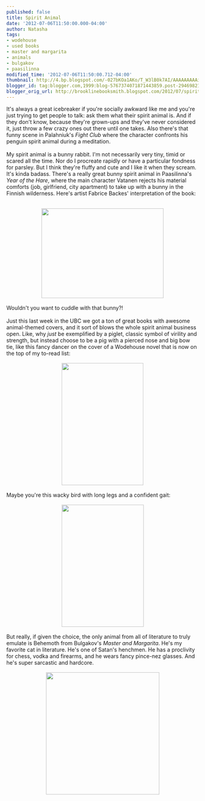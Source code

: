 ```yaml
---
published: false
title: Spirit Animal
date: '2012-07-06T11:50:00.000-04:00'
author: Natasha
tags:
- wodehouse
- used books
- master and margarita
- animals
- bulgakov
- paasilinna
modified_time: '2012-07-06T11:50:00.712-04:00'
thumbnail: http://4.bp.blogspot.com/-027bKOa1AKo/T_W3lB0k7AI/AAAAAAAAAiw/9vdW4w524D8/s72-c/fbackes-lievrevatanen.jpg
blogger_id: tag:blogger.com,1999:blog-5767374071871443859.post-2946982159062841984
blogger_orig_url: http://brooklinebooksmith.blogspot.com/2012/07/spirit-animal.html
---
```


It's always a great icebreaker if you're socially awkward like me and you're just trying to get people to talk: ask them what their spirit animal is. And if they don't know, because they're grown-ups and they've never considered it, just throw a few crazy ones out there until one takes. Also there's that funny scene in Palahniuk's <i>Fight Club</i> where the character confronts his penguin spirit animal during a meditation.<br /><br />My spirit animal is a bunny rabbit. I'm not necessarily very tiny, timid or scared all the time. Nor do I procreate rapidly or have a particular fondness for parsley. But I think they're fluffy and cute and I like it when they scream. It's kinda badass. There's a really great bunny spirit animal in Paasilinna's <i>Year of the Hare</i>, where the main character Vatanen rejects his material comforts (job, girlfriend, city apartment) to take up with a bunny in the Finnish wilderness. Here's artist Fabrice Backes' interpretation of the book:<br /><br /><div class="separator" style="clear: both; text-align: center;"><a href="http://4.bp.blogspot.com/-027bKOa1AKo/T_W3lB0k7AI/AAAAAAAAAiw/9vdW4w524D8/s1600/fbackes-lievrevatanen.jpg" imageanchor="1" style="margin-left: 1em; margin-right: 1em;"><img border="0" height="235" src="http://4.bp.blogspot.com/-027bKOa1AKo/T_W3lB0k7AI/AAAAAAAAAiw/9vdW4w524D8/s320/fbackes-lievrevatanen.jpg" width="320" /></a></div><br /><span style="background-color: white;">Wouldn't you want to cuddle with that bunny?!</span><br /><br />Just this last week in the UBC we got a ton of great books with awesome animal-themed covers, and it sort of blows the whole spirit animal business open. Like, why <i>just </i>be exemplified by a piglet, classic symbol of virility and strength, but instead choose to be a pig with a pierced nose and big bow tie, like this fancy dancer on the cover of a Wodehouse novel that is now on the top of my to-read list:<br /><br /><div class="separator" style="clear: both; text-align: center;"><a href="http://1.bp.blogspot.com/-N5nGNBk88_U/T_W0SPoMeyI/AAAAAAAAAig/SD31HpJIryg/s1600/wodehouse.JPG" imageanchor="1" style="margin-left: 1em; margin-right: 1em;"><img border="0" height="320" src="http://1.bp.blogspot.com/-N5nGNBk88_U/T_W0SPoMeyI/AAAAAAAAAig/SD31HpJIryg/s320/wodehouse.JPG" width="214" /></a></div><br /><span style="background-color: white;">Maybe you're this wacky bird with long legs and a confident gait:</span><br /><br /><div class="separator" style="clear: both; text-align: center;"><a href="http://3.bp.blogspot.com/-x0fZJ47HBTQ/T_W1UsAPX6I/AAAAAAAAAio/Q4cxHJCVEcM/s1600/snoring.jpg" imageanchor="1" style="margin-left: 1em; margin-right: 1em;"><img border="0" height="320" src="http://3.bp.blogspot.com/-x0fZJ47HBTQ/T_W1UsAPX6I/AAAAAAAAAio/Q4cxHJCVEcM/s320/snoring.jpg" width="215" /></a></div><br />But really, if given the choice, the only animal from all of literature to truly emulate is Behemoth from Bulgakov's <i>Master and Margarita</i>. He's my favorite cat in literature. He's one of Satan's henchmen. He has a proclivity for chess, vodka and firearms, and he wears fancy pince-nez glasses. And he's super sarcastic and hardcore.<br /><br /><div class="separator" style="clear: both; text-align: center;"><a href="http://3.bp.blogspot.com/-Up7YDPykD9A/T_W3rdYLO1I/AAAAAAAAAi4/QeZGf2-MaMs/s1600/master-and-margarita.jpg" imageanchor="1" style="margin-left: 1em; margin-right: 1em;"><img border="0" height="320" src="http://3.bp.blogspot.com/-Up7YDPykD9A/T_W3rdYLO1I/AAAAAAAAAi4/QeZGf2-MaMs/s320/master-and-margarita.jpg" width="297" /></a></div>